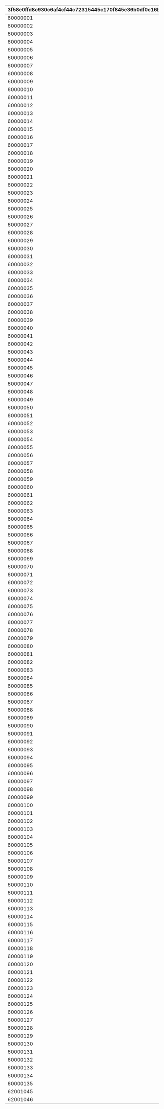 |3f58e0ffd8c930c6af4cf44c72315445c170f845e36b0df0c16b4d0a05234689|abf5e3a48e2ec9f565106489941a2f3301c49dd826b0f6f044bacd64438cc47a|477e5eba3216e958d61c7ac200a6f3e65a513929276437a19107cab26ff84281|97bd41a785d95ae81d8ad061fe804496985a52d89728caff238f6f8e70bb141a|dea26e5f83318f4b4243aca7730e1ccad70006f79d862a77075feb1be7144822|dd691073a6bcaaee6ff6da69a2e604397fb87919519600fb8f127efb10fb2c15|
| --- | --- | --- | --- | --- | --- |
|60000001|10011001|4|101011|1|6|
|60000002|10011001|4|101071|1|6|
|60000003|10011001|4|101101|1|6|
|60000004|10011001|4|101131|1|7|
|60000005|10011001|4|101161|1|6|
|60000006|10011001|4|101191|1|6|
|60000007|10011001|4|101251|1|7|
|60000008|10011001|4|101281|1|7|
|60000009|10011001|4|101371|1|7|
|60000010|10011001|4|101401|1|7|
|60000011|10011001|4|101431|1|7|
|60000012|10011001|4|101521|1|7|
|60000013|10011001|4|101551|1|7|
|60000014|10011001|4|101581|1|7|
|60000015|10011001|4|101611|1|7|
|60000016|10011002|4|102011|1|2|
|60000017|10011002|4|102013|1|2|
|60000018|10011002|4|102014|1|2|
|60000019|10011002|4|102041|1|2|
|60000020|10011002|4|102071|1|2|
|60000021|10011002|4|102101|1|2|
|60000022|10011002|4|102131|1|2|
|60000023|10011002|4|102162|1|2|
|60000024|10011002|4|102163|1|2|
|60000025|10011002|4|102191|1|2|
|60000026|10011002|4|102192|1|2|
|60000027|10011002|4|102221|1|2|
|60000028|10011002|4|102222|1|2|
|60000029|10011002|4|102251|1|2|
|60000030|10011002|4|102252|1|3|
|60000031|10011002|4|102281|1|3|
|60000032|10011002|4|102461|1|3|
|60000033|10011002|4|102551|1|3|
|60000034|10011002|4|102552|1|3|
|60000035|10011002|4|102581|1|3|
|60000036|10011002|4|102582|1|3|
|60000037|10011002|4|102611|1|3|
|60000038|10011002|4|102612|1|3|
|60000039|10011002|4|122282|1|3|
|60000040|10011002|4|122311|1|3|
|60000041|10011002|4|122312|1|3|
|60000042|10011002|4|122341|1|3|
|60000043|10011002|4|122342|1|3|
|60000044|10011002|4|122371|1|3|
|60000045|10011002|4|122372|1|3|
|60000046|10011002|4|122401|1|3|
|60000047|10011002|4|122431|1|3|
|60000048|10011002|4|122432|1|3|
|60000049|10011002|4|122491|1|3|
|60000050|10011002|4|122493|1|3|
|60000051|10011002|4|122521|1|3|
|60000052|10011002|4|122613|1|3|
|60000053|10011002|4|122614|1|3|
|60000054|10011003|4|113011|1|2|
|60000055|10011003|4|113012|1|2|
|60000056|10011003|4|113013|1|2|
|60000057|10011003|4|113071|1|2|
|60000058|10011003|4|113101|1|2|
|60000059|10011003|4|113131|1|2|
|60000060|10011003|4|113162|1|2|
|60000061|10011003|4|113191|1|2|
|60000062|10011003|4|113221|1|2|
|60000063|10011003|4|113222|1|2|
|60000064|10011003|4|113252|1|2|
|60000065|10011003|4|113283|1|3|
|60000066|10011003|4|113342|1|3|
|60000067|10011003|4|113372|1|3|
|60000068|10011003|4|113401|1|3|
|60000069|10011003|4|113431|1|3|
|60000070|10011003|4|113521|1|3|
|60000071|10011003|4|113522|1|3|
|60000072|10011003|4|113551|1|3|
|60000073|10011003|4|113552|1|3|
|60000074|10011003|4|113553|1|3|
|60000075|10011003|4|113581|1|3|
|60000076|10011003|4|113611|1|3|
|60000077|10011003|4|113614|1|3|
|60000078|10011003|4|123041|1|2|
|60000079|10011003|4|123042|1|2|
|60000080|10011003|4|123072|1|2|
|60000081|10011003|4|123132|1|2|
|60000082|10011003|4|123161|1|2|
|60000083|10011003|4|123192|1|2|
|60000084|10011003|4|123193|1|2|
|60000085|10011003|4|123251|1|2|
|60000086|10011003|4|123281|1|3|
|60000087|10011003|4|123282|1|3|
|60000088|10011003|4|123311|1|3|
|60000089|10011003|4|123341|1|3|
|60000090|10011003|4|123343|1|3|
|60000091|10011003|4|123371|1|3|
|60000092|10011003|4|123432|1|3|
|60000093|10011003|4|123461|1|3|
|60000094|10011003|4|123491|1|3|
|60000095|10011003|4|123582|1|3|
|60000096|10011003|4|123583|1|3|
|60000097|10011003|4|123612|1|3|
|60000098|10011004|4|114011|1|2|
|60000099|10011004|4|114012|1|2|
|60000100|10011004|4|114041|1|2|
|60000101|10011004|4|114072|1|2|
|60000102|10011004|4|114102|1|2|
|60000103|10011004|4|114132|1|2|
|60000104|10011004|4|114162|1|2|
|60000105|10011004|4|114191|1|2|
|60000106|10011004|4|114221|1|2|
|60000107|10011004|4|114222|1|2|
|60000108|10011004|4|114252|1|2|
|60000109|10011004|4|114281|1|3|
|60000110|10011004|4|114282|1|3|
|60000111|10011004|4|114312|1|3|
|60000112|10011004|4|114341|1|3|
|60000113|10011004|4|114371|1|3|
|60000114|10011004|4|114372|1|3|
|60000115|10011004|4|114432|1|3|
|60000116|10011004|4|114461|1|3|
|60000117|10011004|4|114522|1|3|
|60000118|10011004|4|114551|1|3|
|60000119|10011004|4|114581|1|3|
|60000120|10011004|4|114611|1|2|
|60000121|10011004|4|124042|1|2|
|60000122|10011004|4|124071|1|2|
|60000123|10011004|4|124101|1|2|
|60000124|10011004|4|124131|1|2|
|60000125|10011004|4|124161|1|2|
|60000126|10011004|4|124192|1|2|
|60000127|10011004|4|124251|1|2|
|60000128|10011004|4|124311|1|3|
|60000129|10011004|4|124342|1|3|
|60000130|10011004|4|124401|1|3|
|60000131|10011004|4|124431|1|3|
|60000132|10011004|4|124491|1|3|
|60000133|10011004|4|124521|1|3|
|60000134|10012098|2|31012|1|100|
|60000135|10012099|2|31038|1|100|
|62001045|62001045|2|60001|1|100|
|62001046|62001046|2|60002|3|100|